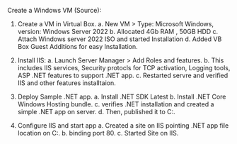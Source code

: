 Create a Windows VM (Source):
1. Create a VM in Virtual Box.
    a. New VM > Type: Microsoft Windows, version: Windows Server 2022
    b. Allocated 4Gb RAM , 50GB HDD
    c. Attach Windows server 2022 ISO and started Installation
    d. Added VB Box Guest Additions for easy Installation.

2. Install IIS:
   a. Launch Server Manager > Add Roles and features.
   b. This includes IIS services, Security protocls for TCP activation, Logging tools, ASP .NET features to support .NET app.
   c. Restarted servre and verified IIS and other features installtaion.

3. Deploy Sample .NET app.
   a. Install .NET SDK Latest
   b. Install .NET Core Windows Hosting bundle.
   c. verifies .NET installation and created a simple .NET app on server.
   d. Then, published it to C:\.

4. Configure IIS and start app
   a. Created a site on IIS pointing .NET app file location on C:\.
   b. binding port 80.
   c. Started Site on IIS.
